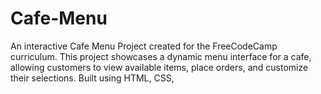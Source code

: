 # Cafe-Menu
 An interactive Cafe Menu Project created for the FreeCodeCamp curriculum. This project showcases a dynamic menu interface for a cafe, allowing customers to view available items, place orders, and customize their selections. Built using HTML, CSS,
